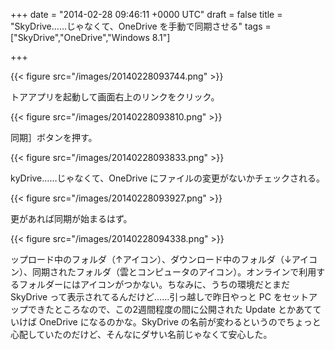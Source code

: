 
+++
date = "2014-02-28 09:46:11 +0000 UTC"
draft = false
title = "SkyDrive……じゃなくて、OneDrive を手動で同期させる"
tags = ["SkyDrive","OneDrive","Windows 8.1"]

+++


{{< figure src="/images/20140228093744.png"  >}}

トアアプリを起動して画面右上のリンクをクリック。

{{< figure src="/images/20140228093810.png"  >}}

同期］ボタンを押す。

{{< figure src="/images/20140228093833.png"  >}}

kyDrive……じゃなくて、OneDrive にファイルの変更がないかチェックされる。

{{< figure src="/images/20140228093927.png"  >}}

更があれば同期が始まるはず。

{{< figure src="/images/20140228094338.png"  >}}

ップロード中のフォルダ（↑アイコン）、ダウンロード中のフォルダ（↓アイコン）、同期されたフォルダ（雲とコンピュータのアイコン）。オンラインで利用するフォルダーにはアイコンがつかない。ちなみに、うちの環境だとまだ SkyDrive って表示されてるんだけど……引っ越しで昨日やっと PC をセットアップできたところなので、この2週間程度の間に公開された Update とかあてていけば OneDrive になるのかな。SkyDrive の名前が変わるというのでちょっと心配していたのだけど、そんなにダサい名前じゃなくて安心した。



